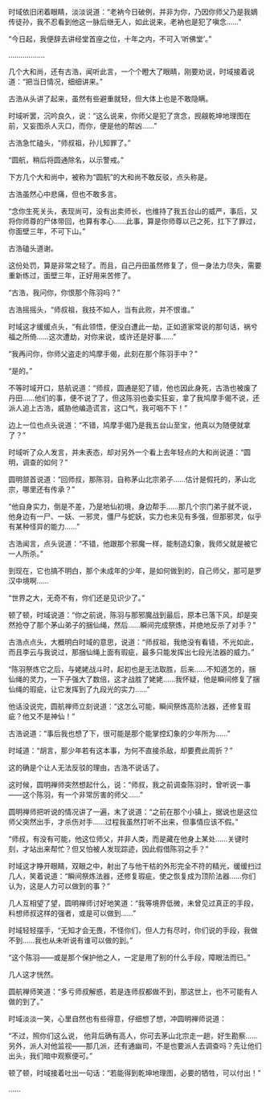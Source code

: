 时域依旧闭着眼睛，淡淡说道：“老衲今日破例，并非为你，乃因你师父乃是我嫡传徒孙，我不忍看到他这一脉后继无人，如此说来，老衲也是犯了嗔念……”

“今日起，我便辞去讲经堂首座之位，十年之内，不可入‘听佛堂’。”

………………

几个大和尚，还有古浩，闻听此言，一个个瞪大了眼睛，刚要劝说，时域接着说道：“把当日情况，细细讲来。”

古浩从头讲了起来，虽然有些避重就轻，但大体上也是不敢隐瞒。

时域听罢，沉吟良久，说：“这么说来，你师父是犯了贪念，觊觎乾坤地理图在前，又妄图杀人灭口，而你，便是他的帮凶……”

古浩急忙磕头，“师叔祖，孙儿知罪了。”

“圆航，稍后将圆通除名，以示警戒。”

下方几个大和尚中，被称为“圆航”的大和尚不敢反驳，点头称是。

古浩虽然心中悲痛，但也不敢多言。

“念你生死关头，表现尚可，没有出卖师长，也维持了我五台山的威严，事后，又将你师尊的尸体带回，也算有孝心……此事，算是你师尊以己之死，扛下了罪过，你面壁三年，不可下山。”

古浩磕头道谢。

这份处罚，算是非常之轻了。而且，自己丹田虽然修复了，但一身法力尽失，需要重新练过，面壁三年，正好用来苦修了。

“古浩，我问你，你恨那个陈羽吗？”

古浩摇摇头，“师叔祖，我技不如人，当有此败，并不恨谁。”

时域这才缓缓点头，“有此领悟，便没白遭此一劫，正如道家常说的那句话，祸兮福之所倚……这次遭劫，对你来说，或许还是好事……”

“我再问你，你师父盗走的鸠摩手偈，此刻在那个陈羽手中？”

“是的。”

不等时域开口，慈航说道：“师叔，圆通是犯了错，他也因此身死，古浩也被废了丹田……他们的事，便不说了了，但这陈羽也委实狂妄，拿了我鸠摩手偈不说，还派人追上古浩，威胁他编造谎言，这口气，我可咽不下！”

边上一位也点头说道：“不错，鸠摩手偈乃是我五台山至宝，他真以为随便就拿了？”

时域听了众人发言，并未表态，却对另外一个看上去年轻点的大和尚说道：“圆明，调查的如何？”

圆明颔首说道：“回师叔，那陈羽，自称茅山北宗弟子……估计是假托的，茅山北宗，哪里还有传承？”

“他自身实力，倒是不差，乃是地仙初境，身边帮手……那几个宗门弟子就不说，他身边有一尸、一妖、一邪灵，僵尸与蛇妖，实力也未见有多强，但那邪灵，似乎有某种怪异的能力……”

古浩闻言，点头说道：“不错，他跟那个邪魔一样，能制造幻象，我师父就是被它一人所杀。”

到现在，它也搞不明白，那个未成年的少年，是如何做到的，自己师父，那可是罗汉中境啊……

“世界之大，无奇不有，你们还是见识少了。”

顿了顿，时域说道：“你之前说，陈羽与那邪魔战到最后，原本已落下风，却是突然抢夺了那个茅山弟子的捆仙绳，然后……瞬间完成祭炼，并绝地反杀了对手？”

古浩点点头，大概明白时域的意思，说道：“师叔祖，我绝没有看错，不光如此，而且李云与我说过，那捆仙绳上面有瑕疵，最多只能发挥出七段光法器的威力。”

“陈羽祭炼它之后，与姥姥战斗时，起初也是无法取胜，后来……不知道怎的，捆仙绳的灵力，一下子强大了数倍，这才战胜了姥姥……我怀疑，他是瞬间修复了捆仙绳的瑕疵，让它发挥到了九段光的实力……”

他话没说完，圆航禅师立刻说道：“这怎么可能，瞬间祭炼高阶法器，还修复瑕疵？他又不是神仙！”

古浩说道：“事后我也想了下，很可能是那个能掌控幻象的少年所为……”

时域道：“胡言，那少年若有这本事，为何不直接杀敌，却要费此周折？”

这的确是个让人无法反驳的理由，古浩不说话了。

这时候，圆明禅师突然想起什么，说：“师叔，我之前调查陈羽时，曾听说一事——这个陈羽，有一个非常厉害的师父……”

圆明禅师把听说的情况讲了一遍，末了说道：“之前在那个小镇上，据说也是这位师父突然出手，才杀伤对手……过程我虽然打听不出来，但事情应该不假。”

“师叔，有没有可能，他这位师父，并非人类，而是藏在他身上某处……关键时刻，才站出来帮忙？但又怕被人发现踪迹，因此假借陈羽之手？”

时域这才睁开眼睛，双眼之中，射出了与他干枯的外形完全不符的精光，缓缓扫过几人，笑着说道：“瞬间祭炼法器，还修复瑕疵，使之恢复成为顶阶法器……你们认为，这是人力可以做到的事？”

几人互相望了望，圆明禅师讨好地笑道：“我等境界低微，未曾见过真正的手段，料想师叔这样的强者，或是可以做到……”

时域轻轻摆手，“无知才会无畏，不怪你们，但人力有尽时，你们说的手段，我做不到……我也从未听说有谁可以做的到。”

“这个陈羽——或是那个保护他之人，一定是用了别的什么手段，障眼法而已。”

几人这才恍然。

圆航禅师笑道：“多亏师叔解惑，若是连师叔都做不到，那这世上，也不可能有人做的到了。”

时域淡淡一笑，心里自然也有些得意，仔细想了想，冲圆明禅师说道：

“不过，照你们这么说， 他背后确有高人，你可去茅山北宗走一趟，好生勘察……另外，派人对他监视——那几派，还有通幽司，不是也要派人去调查吗？先让他们出头，我们暗中观察便可。”

顿了顿，时域接着吐出一句话：“若能得到乾坤地理图，必要的牺牲，可以付出！”

……
